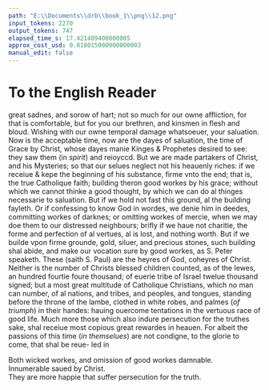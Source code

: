 ```yaml
---
path: "E:\\Documents\\drb\\book_1\\png\\12.png"
input_tokens: 2270
output_tokens: 747
elapsed_time_s: 17.421409400000005
approx_cost_usd: 0.018015000000000003
manual_edit: false
---
```

# To the English Reader

great sadnes, and sorow of hart; not so much for our owne
affliction, for that is comfortable, but for you our brethren, and kinsmen in flesh and bloud. Wishing with our
owne temporal damage whatsoeuer, your saluation. Now
is the acceptable time, now are the dayes of saluation, the
time of Grace by Christ, whose dayes manie Kinges & Prophetes desired to see: they saw them (in *spirit*) and reioyccd.
But we are made partakers of Christ, and his Mysteries; so
that our selues neglect not his heauenly riches: if we receiue
& kepe the beginning of his substance, firme vnto the end;
that is, the true Catholique faith; building theron good
workes by his grace; without which we cannot thinke a
good thought, by which we can do al thinges necessarie
to saluation. But if we hold not fast this ground, al the building fayleth. Or if confessing to know God in wordes, we
denie him in deedes, committing workes of darknes;
or omitting workes of mercie, when we may doe them to
our distressed neighbours; brifly if we haue not charitie, the
forme and perfection of al vertues, al is lost, and nothing
worth. But if we builde vpon firme grounde, gold, siluer,
and precious stones, such building shal abide, and make
our vocation sure by good workes, as S. Peter speaketh.
These (saith S. Paul) are the heyres of God, coheyres of
Christ. Neither is the number of Christs blessed children
counted, as of the Iewes, an hundred fourtie foure thousand;
of euerie tribe of Israel twelue thousand signed; but a most
great multitude of Catholique Christians, which no man
can number, of al nations, and tribes, and peoples, and
tongues, standing before the throne of the lambe, clothed
in white robes, and palmes (*of triumph*) in their handes:
hauing ouercome tentations in the vertuous race of good
life. Much more those which also indure persecution for
the truthes sake, shal receiue most copious great rewardes
in heauen. For albeit the passions of this time (*in themselues*)
are not condigne, to the glorie to come, that shal be reue-
led in

[^1]: Grace in the new Testament more abundant then in the old.

[^2]: 2. Cor. 6.

[^3]: Luc. 10.

[^4]: Tit. 1.

[^5]: Mat. 25.

[^6]: 1. Cor. 13.

[^7]: 1. Pet. 1.

[^8]: Apoc. 7.

<aside>Both wicked workes, and omission of good workes damnable.</aside>

<aside>Innumerable saued by Christ.</aside>

<aside>They are more happie that suffer persecution for the truth.</aside>